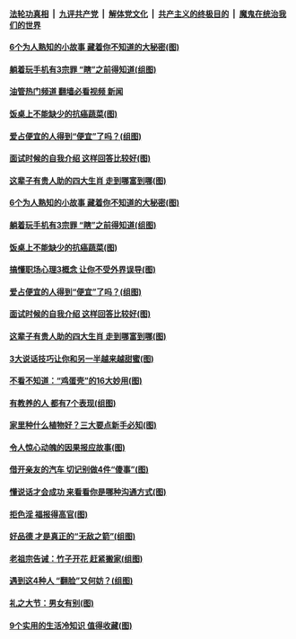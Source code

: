 ####  [法轮功真相](../../../../basic/blob/master/README.md?t=05050001) &nbsp;|&nbsp; [九评共产党](../../../../9ping.md/blob/master/README.md?t=05050001) &nbsp;|&nbsp; [解体党文化](../../../../jtdwh.md/blob/master/README.md?t=05050001)  &nbsp;|&nbsp; [共产主义的终极目的](../../../../gczydzjmd.md/blob/master/README.md?t=05050001) &nbsp;|&nbsp; [魔鬼在统治我们的世界](../../../../mgztzwmdsj.md/blob/master/README.md?t=05050001) 

#### [6个为人熟知的小故事 藏着你不知道的大秘密(图)](../pages/p8/1004928.md?t=05050001) 

#### [躺着玩手机有3宗罪 “瞎”之前得知道(组图)](../pages/p8/1005154.md?t=05050001) 

#### [油管热门频道 翻墙必看视频 新闻](http://45.76.130.85:81/youtube.html?05050001)

#### [饭桌上不能缺少的抗癌蔬菜(图)](../pages/p8/1005170.md?t=05050001) 

#### [爱占便宜的人得到“便宜”了吗？(组图)](../pages/p8/1005121.md?t=05050001) 

#### [面试时候的自我介绍 这样回答比较好(图)](../pages/p8/1002115.md?t=05050001) 

#### [这辈子有贵人助的四大生肖 走到哪富到哪(图)](../pages/p8/1005166.md?t=05050001) 

#### [6个为人熟知的小故事 藏着你不知道的大秘密(图)](../pages/p8/1004928.md?t=05050001) 

#### [躺着玩手机有3宗罪 “瞎”之前得知道(组图)](../pages/p8/1005154.md?t=05050001) 

#### [饭桌上不能缺少的抗癌蔬菜(图)](../pages/p8/1005170.md?t=05050001) 

#### [搞懂职场心理3概念 让你不受外界误导(图)](../pages/p8/1004748.md?t=05050001) 

#### [爱占便宜的人得到“便宜”了吗？(组图)](../pages/p8/1005121.md?t=05050001) 

#### [面试时候的自我介绍 这样回答比较好(图)](../pages/p8/1002115.md?t=05050001) 

#### [这辈子有贵人助的四大生肖 走到哪富到哪(图)](../pages/p8/1005166.md?t=05050001) 

#### [3大说话技巧让你和另一半越来越甜蜜(图)](../pages/p8/1005075.md?t=05050001) 

#### [不看不知道：“鸡蛋壳”的16大妙用(图)](../pages/p8/1005065.md?t=05050001) 

#### [有教养的人 都有7个表现(组图)](../pages/p8/1004862.md?t=05050001) 

#### [家里种什么植物好？三大要点新手必知(图)](../pages/p8/1005148.md?t=05050001) 

#### [令人惊心动魄的因果报应故事(图)](../pages/p8/1004731.md?t=05050001) 

#### [借开亲友的汽车 切记别做4件“傻事”(图)](../pages/p8/1005119.md?t=05050001) 

#### [懂说话才会成功 来看看你是哪种沟通方式(图)](../pages/p8/1004747.md?t=05050001) 

#### [拒色淫 福报得高官(图)](../pages/p8/1004935.md?t=05050001) 

#### [好品德 才是真正的“无敌之箭”(组图)](../pages/p8/1005061.md?t=05050001) 

#### [老祖宗告诫：竹子开花 赶紧搬家(组图)](../pages/p8/1005035.md?t=05050001) 

#### [遇到这4种人 “翻脸”又何妨？(组图)](../pages/p8/1004847.md?t=05050001) 

#### [礼之大节：男女有别(图)](../pages/p8/1004937.md?t=05050001) 

#### [9个实用的生活冷知识 值得收藏(图)](../pages/p8/1004730.md?t=05050001) 

<img src='http://gfw-breaker.win/goodnews/indexes/p8.md' width='0px' height='0px'/>
